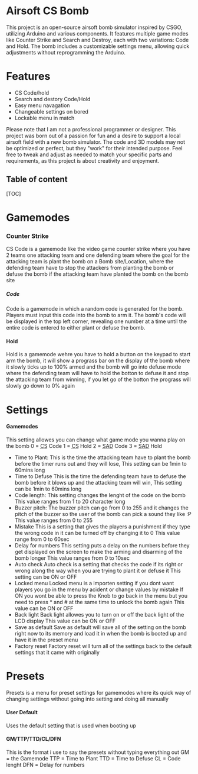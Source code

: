 # Airsoft CS Bomb

This project is an open-source airsoft bomb simulator inspired by CSGO, utilizing Arduino and various components. It features multiple game modes like Counter Strike and Search and Destroy, each with two variations: Code and Hold. The bomb includes a customizable settings menu, allowing quick adjustments without reprogramming the Arduino. 

# Features
- CS Code/hold
- Search and destory Code/Hold
- Easy menu navagation
- Changeable settings on bored
- Lockable menu in match

Please note that I am not a professional programmer or designer. This project was born out of a passion for fun and a desire to support a local airsoft field with a new bomb simulator. The code and 3D models may not be optimized or perfect, but they "work" for their intended purpose. Feel free to tweak and adjust as needed to match your specific parts and requirements, as this project is about creativity and enjoyment.

## Table of content
[TOC]

# Gamemodes

### Counter Strike
CS Code is a gamemode like the video game counter strike where you have 2 teams one attacking team and one defending team where the goal for the attacking team is plant the bomb on a Bomb site/Location, where the defending team have to stop the attackers from planting the bomb or defuse the bomb if the attacking team have planted the bomb on the bomb site
##### Code
Code is a gamemode in which a random code is generated for the bomb. Players must input this code into the bomb to arm it. The bomb's code will be displayed in the top left corner, revealing one number at a time until the entire code is entered to either plant or defuse the bomb.
#### Hold
Hold is a gamemode wehre you have to hold a button on the keypad to start arm the bomb, it will show a prograss bar on the display of the bomb where it slowly ticks up to 100% armed and the bomb will go into defuse mode where the defending team will have to hold the botton to defuse it and stop the attacking team from winning, if you let go of the botton the prograss will slowly go down to 0% again

# Settings
#### Gamemodes
This setting allowes you can change what game mode you wanna play on the bomb
0 = <abbr title="Counter Strike">CS</abbr> Code
1 = <abbr title="Counter Strike">CS</abbr> Hold
2 = <abbr title="Search and destory">SAD</abbr> Code
3 = <abbr title="Search and destory">SAD</abbr> Hold
- Time to Plant:
  This is the time the attacking team have to plant the bomb before the timer runs out and they will lose, 
  This setting can be 1min to 60mins long
- Time to Defuse
  This is the time the defending team have to defuse the bomb before it blows up and the attacking team will win, 
  This setting can be 1min to 60mins long
- Code length:
  This setting changes the lenght of the code on the bomb 
  This value ranges from 1 to 20 character long
- Buzzer pitch:
  The buzzer pitch can go from 0 to 255 and it changes the pitch of the buzzer so the user of the bomb can pick a sound they like :P
  This value ranges from 0 to 255
- Mistake
  This is a setting that gives the players a punishment if they type the wrong code in it can be turned off by changing it to 0
  This value range from 0 to 60sec
- Delay for numbers
  This setting puts a delay on the numbers before they get displayed on the screen to make the arming and disarming of the bomb longer
  This value ranges from 0 to 10sec
- Auto check
  Auto check is a setting that checks the code if its right or wrong along the way when you are trying to plant it or defuse it
  This setting can be ON or OFF
- Locked menu
  Locked menu is a importen setting if you dont want players you go in the menu by acident or change values by mistake
  If ON you wont be able to press the Knob to go back in the menu but you need to press * and # at the same time to unlock the bomb again
  This value can be ON or OFF
- Back light
  Back light allowes you to turn on or off the back light of the LCD display
  This value can be ON or OFF
- Save as default
  Save as default will save all of the setting on the bomb right now to its memory and load it in when the bomb is booted up and have it in the preset menu
- Factory reset
  Factory reset will turn all of the settings back to the default settings that it came with originally
# Presets
Presets is a menu for preset settings for gamemodes where its quick way of changing settings without going into setting and doing all manually
#### User Default
Uses the default setting that is used when booting up
#### GM/TTP/TTD/CL/DFN
This is the format i use to say the presets without typing everything out
GM = the Gamemode
TTP = Time to Plant
TTD = Time to Defuse
CL = Code lenght
DFN = Delay for numbers
